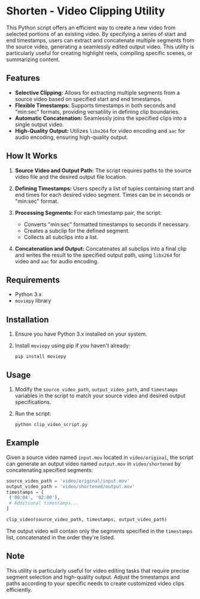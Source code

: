 # Shorten - Video Clipping Utility

This Python script offers an efficient way to create a new video from selected portions of an existing video. By specifying a series of start and end timestamps, users can extract and concatenate multiple segments from the source video, generating a seamlessly edited output video. This utility is particularly useful for creating highlight reels, compiling specific scenes, or summarizing content.

## Features

- **Selective Clipping:** Allows for extracting multiple segments from a source video based on specified start and end timestamps.
- **Flexible Timestamps:** Supports timestamps in both seconds and "min:sec" formats, providing versatility in defining clip boundaries.
- **Automatic Concatenation:** Seamlessly joins the specified clips into a single output video.
- **High-Quality Output:** Utilizes `libx264` for video encoding and `aac` for audio encoding, ensuring high-quality output.

## How It Works

1. **Source Video and Output Path:** The script requires paths to the source video file and the desired output file location.

2. **Defining Timestamps:** Users specify a list of tuples containing start and end times for each desired video segment. Times can be in seconds or "min:sec" format.

3. **Processing Segments:** For each timestamp pair, the script:
   - Converts "min:sec" formatted timestamps to seconds if necessary.
   - Creates a subclip for the defined segment.
   - Collects all subclips into a list.

4. **Concatenation and Output:** Concatenates all subclips into a final clip and writes the result to the specified output path, using `libx264` for video and `aac` for audio encoding.

## Requirements

- Python 3.x
- `moviepy` library

## Installation

1. Ensure you have Python 3.x installed on your system.

2. Install `moviepy` using pip if you haven't already:
   ```
   pip install moviepy
   ```

## Usage

1. Modify the `source_video_path`, `output_video_path`, and `timestamps` variables in the script to match your source video and desired output specifications.

2. Run the script:
   ```
   python clip_video_script.py
   ```

## Example

Given a source video named `input.mov` located in `video/original`, the script can generate an output video named `output.mov` in `video/shortened` by concatenating specified segments:

```python
source_video_path = 'video/original/input.mov'
output_video_path = 'video/shortened/output.mov'
timestamps = [
 ('00:04', '02:00'),
 # Additional timestamps...
]

clip_video(source_video_path, timestamps, output_video_path)
```

The output video will contain only the segments specified in the `timestamps` list, concatenated in the order they're listed.

## Note

This utility is particularly useful for video editing tasks that require precise segment selection and high-quality output. Adjust the timestamps and paths according to your specific needs to create customized video clips efficiently.